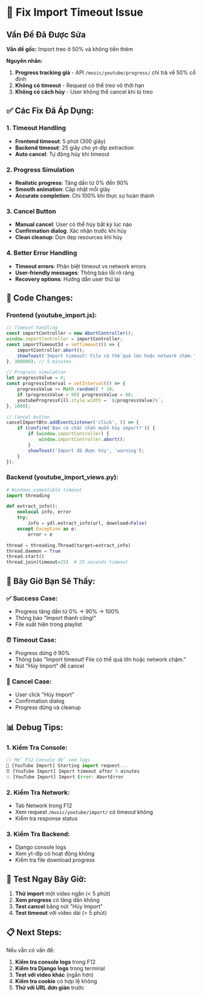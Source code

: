 # 🚨 Fix Import Timeout Issue

## Vấn Đề Đã Được Sửa

**Vấn đề gốc:** Import treo ở 50% và không tiến thêm

**Nguyên nhân:**
1. **Progress tracking giả** - API `/music/youtube/progress/` chỉ trả về 50% cố định
2. **Không có timeout** - Request có thể treo vô thời hạn
3. **Không có cách hủy** - User không thể cancel khi bị treo

## ✅ **Các Fix Đã Áp Dụng:**

### 1. **Timeout Handling**
- **Frontend timeout**: 5 phút (300 giây)
- **Backend timeout**: 25 giây cho yt-dlp extraction
- **Auto cancel**: Tự động hủy khi timeout

### 2. **Progress Simulation**
- **Realistic progress**: Tăng dần từ 0% đến 90%
- **Smooth animation**: Cập nhật mỗi giây
- **Accurate completion**: Chỉ 100% khi thực sự hoàn thành

### 3. **Cancel Button**
- **Manual cancel**: User có thể hủy bất kỳ lúc nào
- **Confirmation dialog**: Xác nhận trước khi hủy
- **Clean cleanup**: Dọn dẹp resources khi hủy

### 4. **Better Error Handling**
- **Timeout errors**: Phân biệt timeout vs network errors
- **User-friendly messages**: Thông báo lỗi rõ ràng
- **Recovery options**: Hướng dẫn user thử lại

## 🔧 **Code Changes:**

### Frontend (youtube_import.js):
```javascript
// Timeout handling
const importController = new AbortController();
window.importController = importController;
const importTimeoutId = setTimeout(() => {
    importController.abort();
    showToast('Import timeout! File có thể quá lớn hoặc network chậm.', 'error');
}, 300000); // 5 minutes

// Progress simulation
let progressValue = 0;
const progressInterval = setInterval(() => {
    progressValue += Math.random() * 10;
    if (progressValue > 90) progressValue = 90;
    youtubeProgressFill.style.width = `${progressValue}%`;
}, 1000);

// Cancel button
cancelImportBtn.addEventListener('click', () => {
    if (confirm('Bạn có chắc chắn muốn hủy import?')) {
        if (window.importController) {
            window.importController.abort();
        }
        showToast('Import đã được hủy', 'warning');
    }
});
```

### Backend (youtube_import_views.py):
```python
# Windows-compatible timeout
import threading

def extract_info():
    nonlocal info, error
    try:
        info = ydl.extract_info(url, download=False)
    except Exception as e:
        error = e

thread = threading.Thread(target=extract_info)
thread.daemon = True
thread.start()
thread.join(timeout=25)  # 25 seconds timeout
```

## 🎯 **Bây Giờ Bạn Sẽ Thấy:**

### ✅ **Success Case:**
- Progress tăng dần từ 0% → 90% → 100%
- Thông báo "Import thành công!"
- File xuất hiện trong playlist

### ⏰ **Timeout Case:**
- Progress dừng ở 90%
- Thông báo "Import timeout! File có thể quá lớn hoặc network chậm."
- Nút "Hủy Import" để cancel

### 🚫 **Cancel Case:**
- User click "Hủy Import"
- Confirmation dialog
- Progress dừng và cleanup

## 📊 **Debug Tips:**

### 1. **Kiểm Tra Console:**
```javascript
// Mở F12 Console để xem logs
🚀 [YouTube Import] Starting import request...
⏰ [YouTube Import] Import timeout after 5 minutes
💥 [YouTube Import] Import Error: AbortError
```

### 2. **Kiểm Tra Network:**
- Tab Network trong F12
- Xem request `/music/youtube/import/` có timeout không
- Kiểm tra response status

### 3. **Kiểm Tra Backend:**
- Django console logs
- Xem yt-dlp có hoạt động không
- Kiểm tra file download progress

## 🚀 **Test Ngay Bây Giờ:**

1. **Thử import** một video ngắn (< 5 phút)
2. **Xem progress** có tăng dần không
3. **Test cancel** bằng nút "Hủy Import"
4. **Test timeout** với video dài (> 5 phút)

## 📋 **Next Steps:**

Nếu vẫn có vấn đề:
1. **Kiểm tra console logs** trong F12
2. **Kiểm tra Django logs** trong terminal
3. **Test với video khác** (ngắn hơn)
4. **Kiểm tra cookie** có hợp lệ không
5. **Thử với URL đơn giản** trước
